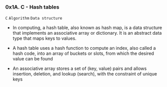 ### 0x1A. C - Hash tables

`C`
`Algorithm`
`Data structure`

* In computing, a hash table, also known as hash map, is a data structure that implements an associative array or dictionary. It is an abstract data type that maps keys to values.

* A hash table uses a hash function to compute an index, also called a hash code, into an array of buckets or slots, from which the desired value can be found

* An associative array stores a set of (key, value) pairs and allows insertion, deletion, and lookup (search), with the constraint of unique keys